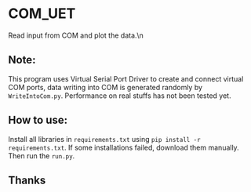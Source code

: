 # COM_UET

Read input from COM and plot the data.\n

## Note:

This program uses Virtual Serial Port Driver to create and connect virtual COM ports, data writing into COM is generated randomly by `WriteIntoCom.py`. Performance on real stuffs has not been tested yet.

## How to use:

Install all libraries in `requirements.txt` using `pip install -r requirements.txt`. If some installations failed, download them manually.
Then run the `run.py`.

## Thanks
